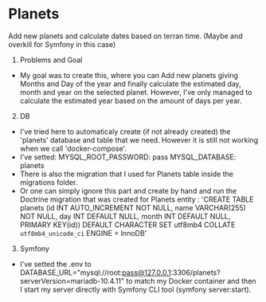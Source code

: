 # Planets
Add new planets and calculate dates based on terran time. (Maybe and overkill for Symfony in this case)

1. Problems and Goal
* My goal was to create this, where you can Add new planets giving Months and Day of the year and finally calculate the estimated day, month and year on the selected planet. However, I've only managed to calculate the estimated year based on the amount of days per year.

2. DB
* I've tried here to automaticaly create (if not already created) the 'planets' database and table that we need. However it is still not working when we call 'docker-compose'.
* I've setted:
      MYSQL_ROOT_PASSWORD: pass
      MYSQL_DATABASE: planets
* There is also the migration that I used for Planets table inside the migrations folder.
* Or one can simply ignore this part and create by hand and run the Doctrine migration that was created for Planets entity :
'CREATE TABLE planets (id INT AUTO_INCREMENT NOT NULL, name VARCHAR(255) NOT NULL, day INT DEFAULT NULL, month INT DEFAULT NULL, PRIMARY KEY(id)) 
DEFAULT CHARACTER SET utf8mb4 COLLATE `utf8mb4_unicode_ci` ENGINE = InnoDB'

3. Symfony
* I've setted the .env to DATABASE_URL="mysql://root:pass@127.0.0.1:3306/planets?serverVersion=mariadb-10.4.11" to match my Docker container and then I start my server directly with Symfony CLI tool (symfony server:start).
